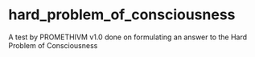 # hard_problem_of_consciousness
A test by PROMETHIVM v1.0 done on formulating an answer to the Hard Problem of Consciousness
